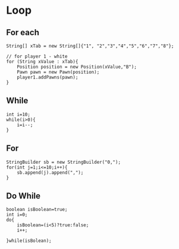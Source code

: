 # Loop 

## For each 

```
String[] xTab = new String[]{"1", "2","3","4","5","6","7","8"};

// for player 1 - white  
for (String xValue : xTab){
    Position position = new Position(xValue,"B");
    Pawn pawn = new Pawn(position);
    player1.addPawns(pawn);
}
```

## While

```
int i=10;
while(i>0){
    i=i--;
}
```

## For

```
StringBuilder sb = new StringBuilder("0,");
for(int j=1;i<=10;i++){
    sb.append(j).append(",");
}
```

## Do While

```
boolean isBoolean=true;
int i=0;
do{
    isBoolean=(i<5)?true:false;
    i++;
    
}while(isBolean);

```
